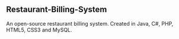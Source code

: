 ## Restaurant-Billing-System
An open-source restaurant billing system. Created in Java, C#, PHP, HTML5, CSS3 and MySQL.
